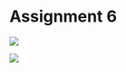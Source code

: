 ﻿
# Assignment 6

![](../../workflows/BuildAndTest/badge.svg)

![](../../workflows/Deployment/badge.svg)
